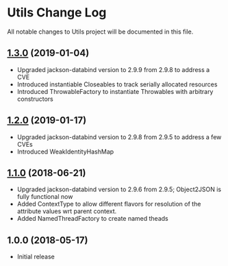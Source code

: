 # Utils Change Log

All notable changes to Utils project will be documented in this file.

## [1.3.0][] (2019-01-04)

* Upgraded jackson-databind version to 2.9.9 from 2.9.8 to address a CVE
* Introduced instantiable Closeables to track serially allocated resources
* Introduced ThrowableFactory to instantiate Throwables with arbitrary constructors

## [1.2.0][] (2019-01-17)

* Upgraded jackson-databind version to 2.9.8 from 2.9.5 to address a few CVEs
* Introduced WeakIdentityHashMap

## [1.1.0][] (2018-06-21)

* Upgraded jackson-databind version to 2.9.6 from 2.9.5; Object2JSON is fully functional now
* Added ContextType to allow different flavors for resolution of the attribute values wrt parent context.
* Added NamedThreadFactory to create named theads

## 1.0.0 (2018-05-17)

* Initial release

[Semver]: http://semver.org
[Unreleased]: https://github.com/Celeral/Utils/compare/v1.1.0...HEAD
[1.1.0]: https://github.com/Celeral/Utils/compare/v1.0.0...v1.1.0
[1.2.0]: https://github.com/Celeral/Utils/compare/v1.1.0...v1.2.0
[1.3.0]: https://github.com/Celeral/Utils/compare/v1.2.0...v1.3.0

